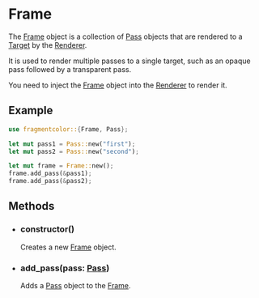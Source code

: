 # Frame

The [Frame](https://fragmentcolor.org/api/core/frame) object is a collection of [Pass](https://fragmentcolor.org/api/core/pass) objects that are rendered to a [Target](https://fragmentcolor.org/api/core/target) by the [Renderer](https://fragmentcolor.org/api/core/renderer).

It is used to render multiple passes to a single target, such as an opaque pass followed by a transparent pass.

You need to inject the [Frame](https://fragmentcolor.org/api/core/frame) object into the [Renderer](https://fragmentcolor.org/api/core/renderer) to render it.

## Example

```rust
use fragmentcolor::{Frame, Pass};

let mut pass1 = Pass::new("first");
let mut pass2 = Pass::new("second");

let mut frame = Frame::new();
frame.add_pass(&pass1);
frame.add_pass(&pass2);
```


## Methods

- ### constructor()

  Creates a new [Frame](https://fragmentcolor.org/api/core/frame) object.

- ### add_pass(pass: [Pass](https://fragmentcolor.org/api/core/pass))

  Adds a [Pass](https://fragmentcolor.org/api/core/pass) object to the [Frame](https://fragmentcolor.org/api/core/frame).
